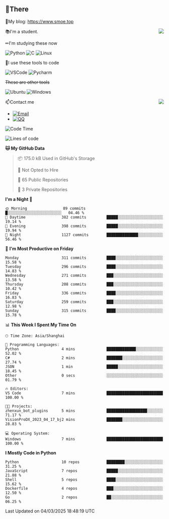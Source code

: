 
## 👏There

📰My blog: https://www.smoe.top

<img align="right" src="https://github-readme-stats.vercel.app/api/top-langs/?username=AkashiCoin"/>


📚I'm a student.

✏I'm studying these now

![Python](https://img.shields.io/badge/-Python-blue?style=flat-square&logo=Python&logoColor=fff)
![C](https://img.shields.io/badge/-C-585858?style=flat-square&logo=C&logoColor=fff)
![Linux](https://img.shields.io/badge/-Linux-black?style=flat-square&logo=Linux&logoColor=fff)

🔨I use these tools to code

![VSCode](https://img.shields.io/badge/-VSCode-blue?style=flat-square&logo=visualstudiocode&logoColor=fff)
![Pycharm](https://img.shields.io/badge/-Pycharm-green?style=flat-square&logo=pycharm&logoColor=fff)

 ~~These are other tools~~

![Ubuntu](https://img.shields.io/badge/-Ubuntu-orange?style=flat-square&logo=Ubuntu&logoColor=fff)
![Windows](https://img.shields.io/badge/-Windows-blue?style=flat-square&logo=Windows&logoColor=fff)

<img align="right" src="https://github-readme-stats.vercel.app/api?username=AkashiCoin" />


📫Contact me

* [![Email](https://img.shields.io/badge/Email-l1040186796@gmail.com-1?style=social&logoColor=fff)](mailto:l1040186796@gmail.com)
* [![QQ](https://img.shields.io/badge/QQ-1040186796-1?style=social&logoColor=fff)](tencent://AddContact/?fromId=45&fromSubId=1&subcmd=all&uin=1040186796&website=www.oicqzone.com)

<!--START_SECTION:waka-->
![Code Time](http://img.shields.io/badge/Code%20Time-1%2C382%20hrs%2041%20mins-blue)

![Lines of code](https://img.shields.io/badge/From%20Hello%20World%20I%27ve%20Written-370.7%20thousand%20lines%20of%20code-blue)

**🐱 My GitHub Data** 

> 📦 175.0 kB Used in GitHub's Storage 
 > 
> 🚫 Not Opted to Hire
 > 
> 📜 65 Public Repositories 
 > 
> 🔑 3 Private Repositories 
 > 
**I'm a Night 🦉** 

```text
🌞 Morning                89 commits          █░░░░░░░░░░░░░░░░░░░░░░░░   04.46 % 
🌆 Daytime                382 commits         █████░░░░░░░░░░░░░░░░░░░░   19.14 % 
🌃 Evening                398 commits         █████░░░░░░░░░░░░░░░░░░░░   19.94 % 
🌙 Night                  1127 commits        ██████████████░░░░░░░░░░░   56.46 % 
```
📅 **I'm Most Productive on Friday** 

```text
Monday                   311 commits         ████░░░░░░░░░░░░░░░░░░░░░   15.58 % 
Tuesday                  296 commits         ████░░░░░░░░░░░░░░░░░░░░░   14.83 % 
Wednesday                271 commits         ███░░░░░░░░░░░░░░░░░░░░░░   13.58 % 
Thursday                 208 commits         ███░░░░░░░░░░░░░░░░░░░░░░   10.42 % 
Friday                   336 commits         ████░░░░░░░░░░░░░░░░░░░░░   16.83 % 
Saturday                 259 commits         ███░░░░░░░░░░░░░░░░░░░░░░   12.98 % 
Sunday                   315 commits         ████░░░░░░░░░░░░░░░░░░░░░   15.78 % 
```


📊 **This Week I Spent My Time On** 

```text
🕑︎ Time Zone: Asia/Shanghai

💬 Programming Languages: 
Python                   4 mins              █████████████░░░░░░░░░░░░   52.02 % 
C#                       2 mins              ███████░░░░░░░░░░░░░░░░░░   27.74 % 
JSON                     1 min               █████░░░░░░░░░░░░░░░░░░░░   18.45 % 
Other                    0 secs              ░░░░░░░░░░░░░░░░░░░░░░░░░   01.79 % 

🔥 Editors: 
VS Code                  7 mins              █████████████████████████   100.00 % 

🐱‍💻 Projects: 
zhenxun_bot_plugins      5 mins              ██████████████████░░░░░░░   71.17 % 
VisionProDX_2023_04_17_bj2 mins              ███████░░░░░░░░░░░░░░░░░░   28.83 % 

💻 Operating System: 
Windows                  7 mins              █████████████████████████   100.00 % 
```

**I Mostly Code in Python** 

```text
Python                   10 repos            ████████░░░░░░░░░░░░░░░░░   31.25 % 
JavaScript               7 repos             █████░░░░░░░░░░░░░░░░░░░░   21.88 % 
Shell                    5 repos             ████░░░░░░░░░░░░░░░░░░░░░   15.62 % 
Dockerfile               4 repos             ███░░░░░░░░░░░░░░░░░░░░░░   12.50 % 
Go                       2 repos             ██░░░░░░░░░░░░░░░░░░░░░░░   06.25 % 
```




 Last Updated on 04/03/2025 18:48:19 UTC
<!--END_SECTION:waka-->
